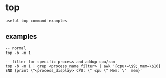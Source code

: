 # top

    useful top command examples
    
## examples

    -- normal
    top -b -n 1
    
    -- filter for specific process and addup cpu/ram
    top -b -n 1 | grep <process_name_filter> | awk '{cpu+=\$9; mem=\$10} END {print \"<process_display> CPU: \" cpu \" Mem: \"  mem}'